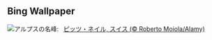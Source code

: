## Bing Wallpaper
![](https://www.bing.com/th?id=OHR.PizNairPeak_JA-JP2425115607_UHD.jpg&w=1000)アルプスの名峰:&nbsp;&ensp;[ピッツ・ネイル, スイス (© Roberto Moiola/Alamy)](https://www.bing.com/th?id=OHR.PizNairPeak_JA-JP2425115607_UHD.jpg)
<br><br/>
